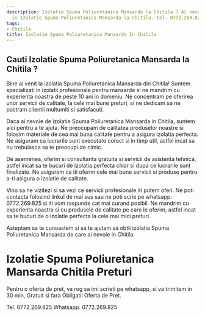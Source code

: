 ```yaml
---
description: Izolatie Spuma Poliuretanica Mansarda la Chitila ? Ai nevoie de un profesionist
  in Izolatie Spuma Poliuretanica Mansarda la Chitila. tel. 0772.269.825
tags:
- Chitila
title: Izolatie Spuma Poliuretanica Mansarda In Chitila
---
```



## Cauti Izolatie Spuma Poliuretanica Mansarda la Chitila ?

Bine ai venit la izolatia Spuma Poliuretanica Mansarda din Chitila! Suntem specializati in izolatii profesionale pentru mansarde si ne mandrim cu experienta noastra de peste 10 ani in domeniu. Ne concentram pe oferirea unor servicii de calitate, la cele mai bune preturi, si ne dedicam sa ne pastram clientii multumiti si satisfacuti.

Daca ai nevoie de izolatie Spuma Poliuretanica Mansarda in Chitila, suntem aici pentru a te ajuta. Ne preocupam de calitatea produselor noastre si folosim materiale de cea mai buna calitate pentru a asigura izolatia perfecta. Ne asiguram ca lucrarile sunt executate corect si in timp util, astfel incat sa nu trebuiasca sa te preocupi de nimic.

De asemenea, oferim si consultanta gratuita si servicii de asistenta tehnica, astfel incat sa te bucuri de izolatia perfecta chiar si dupa ce lucrarile sunt finalizate. Ne asiguram ca iti oferim cele mai bune servicii si produse pentru a-ti asigura o izolatie de calitate.

Vino sa ne vizitezi si sa vezi ce servicii profesionale iti putem oferi. Ne poti contacta folosind linkul de mai sus sau ne poti scrie pe whatsapp: 0772.269.825 si iti vom raspunde cat mai curand posibil. Ne mandrim cu experienta noastra si cu produsele de calitate pe care le oferim, astfel incat sa te bucuri de o izolatie perfecta la cele mai mici preturi. 

Asteptam sa te cunoastem si sa te ajutam sa obtii izolatia Spuma Poliuretanica Mansarda de care ai nevoie in Chitila.

# Izolatie Spuma Poliuretanica Mansarda Chitila Preturi
Pentru o oferta de pret, va rog sa imi scrieti pe whatsapp, si va trimitem in 30 min, Gratuit si fara Obligatii Oferta de Pret.

Tel. 0772.269.825
Whatsapp. 0772.269.825